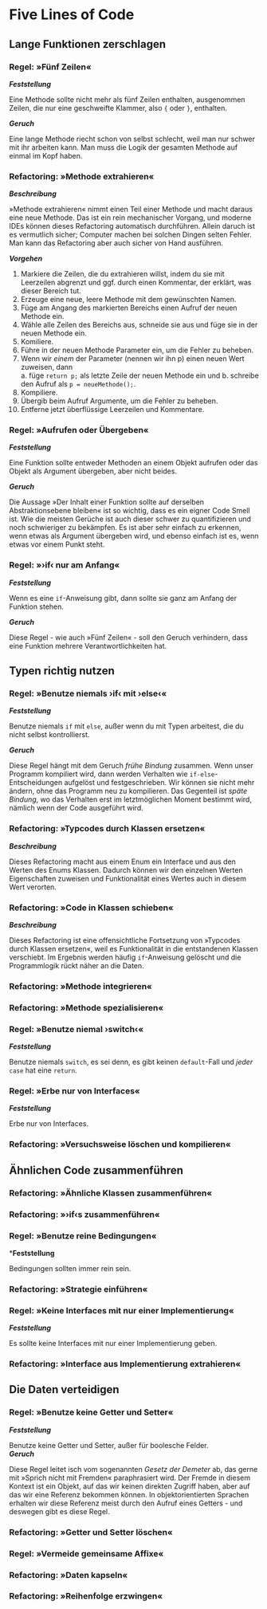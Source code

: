 # Five Lines of Code
## Lange Funktionen zerschlagen
### Regel: »Fünf Zeilen«
***Feststellung***   

Eine Methode sollte nicht mehr als fünf Zeilen enthalten, ausgenommen Zeilen, die nur eine geschweifte Klammer, also `{` oder `}`, enthalten.

***Geruch***

Eine lange Methode riecht schon von selbst schlecht, weil man nur schwer mit ihr arbeiten kann. Man muss die Logik der gesamten Methode auf einmal im Kopf haben. 

### Refactoring: »Methode extrahieren«
***Beschreibung***

»Methode extrahieren« nimmt einen Teil einer Methode und macht daraus eine neue Methode. Das ist ein rein mechanischer Vorgang, und moderne IDEs können dieses Refactoring automatisch durchführen. Allein daruch ist es vermutlich sicher; Computer machen bei solchen Dingen selten Fehler. Man kann das Refactoring aber auch sicher von Hand ausführen.

***Vorgehen***
1. Markiere die Zeilen, die du extrahieren willst, indem du sie mit Leerzeilen abgrenzt und ggf. durch einen Kommentar, der erklärt, was dieser Bereich tut.
2. Erzeuge eine neue, leere Methode mit dem gewünschten Namen.
3. Füge am Angang des markierten Bereichs einen Aufruf der neuen Methode ein.
4. Wähle alle Zeilen des Bereichs aus, schneide sie aus und füge sie in der neuen Methode ein.
5. Komiliere.
6. Führe in der neuen Methode Parameter ein, um die Fehler zu beheben.
7. Wenn wir *einem* der Parameter (nennen wir ihn p) einen neuen Wert zuweisen, dann  
   a. füge ```return p;``` als letzte Zeile der neuen Methode ein und
   b. schreibe den Aufruf als ```p = neueMethode();```.
8. Kompiliere.
9. Übergib beim Aufruf Argumente, um die Fehler zu beheben.
10. Entferne jetzt überflüssige Leerzeilen und Kommentare.

### Regel: »Aufrufen oder Übergeben«
***Feststellung***  

Eine Funktion sollte entweder Methoden an einem Objekt aufrufen oder das Objekt als Argument übergeben, aber nicht beides.

***Geruch***

Die Aussage »Der Inhalt einer Funktion sollte auf derselben Abstraktionsebene bleiben« ist so wichtig, dass es ein eigner Code Smell ist. Wie die meisten Gerüche ist auch dieser schwer zu quantifizieren und noch schwieriger zu bekämpfen. Es ist aber sehr einfach zu erkennen, wenn etwas als Argument übergeben wird, und ebenso einfach ist es, wenn etwas vor einem Punkt steht.


### Regel: »›if‹ nur am Anfang«
***Feststellung***

Wenn es eine `if`-Anweisung gibt, dann sollte sie ganz am Anfang der Funktion stehen.

***Geruch***

Diese Regel - wie auch »Fünf Zeilen« - soll den Geruch verhindern, dass eine Funktion mehrere Verantwortlichkeiten hat. 

## Typen richtig nutzen
### Regel: »Benutze niemals ›if‹ mit ›else‹«
***Feststellung***

Benutze niemals `if` mit `else`, außer wenn du mit Typen arbeitest, die du nicht selbst kontrollierst.

***Geruch***

Diese Regel hängt mit dem Geruch *frühe Bindung* zusammen. Wenn unser Programm kompiliert wird, dann werden Verhalten wie `if-else`-Entscheidungen aufgelöst und festgeschrieben. Wir können sie nicht mehr ändern, ohne das Programm neu zu kompilieren. Das Gegenteil ist *späte Bindung*, wo das Verhalten erst im letztmöglichen Moment bestimmt wird, nämlich wenn der Code ausgeführt wird.

### Refactoring: »Typcodes durch Klassen ersetzen«
***Beschreibung***

Dieses Refactoring macht aus einem Enum ein Interface und aus den Werten des Enums Klassen. Dadurch können wir den einzelnen Werten Eigenschaften zuweisen und Funktionalität eines Wertes auch in diesem Wert verorten.

### Refactoring: »Code in Klassen schieben«
***Beschreibung***

Dieses Refactoring ist eine offensichtliche Fortsetzung von »Typcodes durch Klassen ersetzen«, weil es Funktionalität in die entstandenen Klassen verschiebt. Im Ergebnis werden häufig `if`-Anweisung gelöscht und die Programmlogik rückt näher an die Daten.

### Refactoring: »Methode integrieren«
### Refactoring: »Methode spezialisieren«
### Regel: »Benutze niemal ›switch‹«
***Feststellung***

Benutze niemals `switch`, es sei denn, es gibt keinen `default`-Fall und *jeder* `case` hat eine `return`.
### Regel: »Erbe nur von Interfaces«
***Feststellung***

Erbe nur von Interfaces.
### Refactoring: »Versuchsweise löschen und kompilieren«
## Ähnlichen Code zusammenführen
### Refactoring: »Ähnliche Klassen zusammenführen«
### Refactoring: »›if‹s zusammenführen«
### Regel: »Benutze reine Bedingungen« 
***Feststellung**

Bedingungen sollten immer rein sein.
### Refactoring: »Strategie einführen«
### Regel: »Keine Interfaces mit nur einer Implementierung«
***Feststellung***

Es sollte keine Interfaces mit nur einer Implementierung geben.
### Refactoring: »Interface aus Implementierung extrahieren«
## Die Daten verteidigen
### Regel: »Benutze keine Getter und Setter«
***Feststellung***

Benutze keine Getter und Setter, außer für boolesche Felder.  
***Geruch***

Diese Regel leitet isch vom sogenannten *Gesetz der Demeter* ab, das gerne mit »Sprich nicht mit Fremden« paraphrasiert wird. Der Fremde in diesem Kontext ist ein Objekt, auf das wir keinen direkten Zugriff haben, aber auf das wir eine Referenz bekommen können. In objektorientierten Sprachen erhalten wir diese Referenz meist durch den Aufruf eines Getters - und deswegen gibt es diese Regel.

### Refactoring: »Getter und Setter löschen«
### Regel: »Vermeide gemeinsame Affixe«
### Refactoring: »Daten kapseln«
### Refactoring: »Reihenfolge erzwingen«
